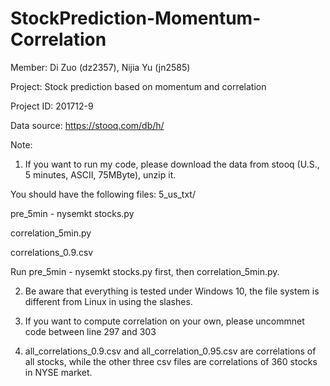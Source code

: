 # StockPrediction-Momentum-Correlation

Member: Di Zuo (dz2357), Nijia Yu (jn2585)

Project: Stock prediction based on momentum and correlation

Project ID: 201712-9

Data source: https://stooq.com/db/h/

Note:
1. If you want to run my code, please download the data from stooq (U.S., 5 minutes, ASCII, 75MByte), unzip it.

You should have the following files:
5_us_txt/

pre_5min - nysemkt stocks.py

correlation_5min.py

correlations_0.9.csv

Run pre_5min - nysemkt stocks.py first, then correlation_5min.py.

2. Be aware that everything is tested under Windows 10, the file system is different from Linux in using the slashes.

3. If you want to compute correlation on your own, please uncommnet code between line 297 and 303

4. all_correlations_0.9.csv and all_correlation_0.95.csv are correlations of all stocks, while the other three csv files are correlations of 360 stocks in NYSE market.
